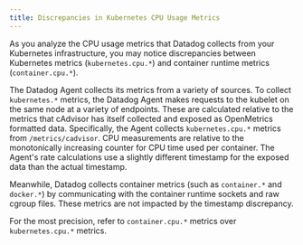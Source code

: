 ```yaml
---
title: Discrepancies in Kubernetes CPU Usage Metrics
---
```


As you analyze the CPU usage metrics that Datadog collects from your Kubernetes infrastructure, you may notice discrepancies between Kubernetes metrics (`kubernetes.cpu.*`) and container runtime metrics (`container.cpu.*`).

The Datadog Agent collects its metrics from a variety of sources. To collect `kubernetes.*` metrics, the Datadog Agent makes requests to the kubelet on the same node at a variety of endpoints. These are calculated relative to the metrics that cAdvisor has itself collected and exposed as OpenMetrics formatted data. Specifically, the Agent collects `kubernetes.cpu.*` metrics from `/metrics/cadvisor`. CPU measurements are relative to the monotonically increasing counter for CPU time used per container. The Agent's rate calculations use a slightly different timestamp for the exposed data than the actual timestamp.

Meanwhile, Datadog collects container metrics (such as `container.*` and `docker.*`) by communicating with the container runtime sockets and raw cgroup files. These metrics are not impacted by the timestamp discrepancy.

For the most precision, refer to `container.cpu.*` metrics over `kubernetes.cpu.*` metrics.